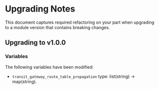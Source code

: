# Upgrading Notes

This document captures required refactoring on your part when upgrading to a module version that contains breaking changes.

## Upgrading to v1.0.0

### Variables

The following variables have been modified:

- `transit_gateway_route_table_propagation` type: list(string) -> map(string).
